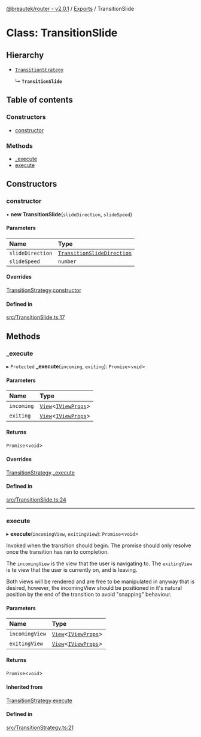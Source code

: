 [@breautek/router - v2.0.1](../README.md) / [Exports](../modules.md) / TransitionSlide

# Class: TransitionSlide

## Hierarchy

- [`TransitionStrategy`](TransitionStrategy.md)

  ↳ **`TransitionSlide`**

## Table of contents

### Constructors

- [constructor](TransitionSlide.md#constructor)

### Methods

- [\_execute](TransitionSlide.md#_execute)
- [execute](TransitionSlide.md#execute)

## Constructors

### constructor

• **new TransitionSlide**(`slideDirection`, `slideSpeed`)

#### Parameters

| Name | Type |
| :------ | :------ |
| `slideDirection` | [`TransitionSlideDirection`](../enums/TransitionSlideDirection.md) |
| `slideSpeed` | `number` |

#### Overrides

[TransitionStrategy](TransitionStrategy.md).[constructor](TransitionStrategy.md#constructor)

#### Defined in

[src/TransitionSlide.ts:17](https://github.com/breautek/router/blob/90a4daa/src/TransitionSlide.ts#L17)

## Methods

### \_execute

▸ `Protected` **_execute**(`incoming`, `exiting`): `Promise`<`void`\>

#### Parameters

| Name | Type |
| :------ | :------ |
| `incoming` | [`View`](View.md)<[`IViewProps`](../interfaces/IViewProps.md)\> |
| `exiting` | [`View`](View.md)<[`IViewProps`](../interfaces/IViewProps.md)\> |

#### Returns

`Promise`<`void`\>

#### Overrides

[TransitionStrategy](TransitionStrategy.md).[_execute](TransitionStrategy.md#_execute)

#### Defined in

[src/TransitionSlide.ts:24](https://github.com/breautek/router/blob/90a4daa/src/TransitionSlide.ts#L24)

___

### execute

▸ **execute**(`incomingView`, `exitingView`): `Promise`<`void`\>

Invoked when the transition should begin.
The promise should only resolve once the transition
has ran to completion.

The `incomingView` is the view that the user is navigating to.
The `exitingView` is te view that the user is currently on, and is leaving.

Both views will be rendered and are free to be manipulated in anyway that is desired,
however, the incomingView should be positioned in it's natural position by the end
of the transition to avoid "snapping" behaviour.

#### Parameters

| Name | Type |
| :------ | :------ |
| `incomingView` | [`View`](View.md)<[`IViewProps`](../interfaces/IViewProps.md)\> |
| `exitingView` | [`View`](View.md)<[`IViewProps`](../interfaces/IViewProps.md)\> |

#### Returns

`Promise`<`void`\>

#### Inherited from

[TransitionStrategy](TransitionStrategy.md).[execute](TransitionStrategy.md#execute)

#### Defined in

[src/TransitionStrategy.ts:21](https://github.com/breautek/router/blob/90a4daa/src/TransitionStrategy.ts#L21)
